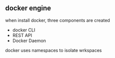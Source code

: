 ## docker engine

when install docker, three components are created

- docker CLI
- REST API
- Docker Daemon

docker uses namespaces to isolate wrkspaces

